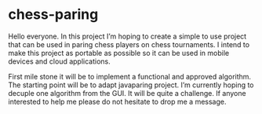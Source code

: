 # chess-paring
Hello everyone.
In this project I’m hoping to create a simple to use project that can be used in paring chess players on chess tournaments. I intend to make this project as portable as possible so it can be used in mobile devices and cloud applications. 

First mile stone it will be to implement a functional and approved algorithm. The starting point will be to adapt javaparing project. I’m currently hoping to decuple one algorithm from the GUI. It will be quite a challenge. If anyone interested to help me please do not hesitate to drop me a message. 
